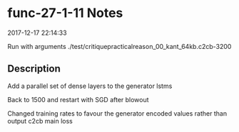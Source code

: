 # func-27-1-11 Notes

2017-12-17 22:14:33

Run with arguments ./test/critiquepracticalreason_00_kant_64kb.c2cb-3200 

## Description

Add a parallel set of dense layers to the generator lstms

Back to 1500 and restart with SGD after blowout

Changed training rates to favour the generator encoded
values rather than output c2cb main loss
